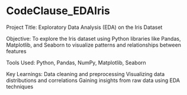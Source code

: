 # CodeClause_EDAIris
Project Title: Exploratory Data Analysis (EDA) on the Iris Dataset

Objective: To explore the Iris dataset using Python libraries like Pandas, Matplotlib, and Seaborn to visualize patterns and relationships between features

Tools Used: Python, Pandas, NumPy, Matplotlib, Seaborn

Key Learnings:
Data cleaning and preprocessing
Visualizing data distributions and correlations
Gaining insights from raw data using EDA techniques

